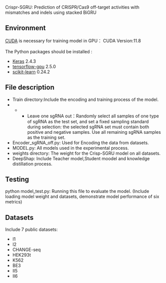 Crispr-SGRU: Prediction of CRISPR/Cas9 off-target activities with mismatches and indels using stacked BiGRU
## Environment
[CUDA](https://developer.nvidia.com/cuda-toolkit) is necessary for training model in GPU：
CUDA Version:11.8<br>
<br>
The Python packages should be installed :<br>
* [Keras](https://keras.io/) 2.4.3
* [tensorflow-gpu](https://www.tensorflow.org/install/pip) 2.5.0
* [scikit-learn](https://scikit-learn.org/stable/) 0.24.2
## File description
* Train directory:Include the encoding and training process of the model.<br>
* * * Leave one sgRNA out：Randomly select all samples of one type of sgRNA as the test set, and set a fixed sampling standard during selection: the selected sgRNA set must contain both positive and negative samples. Use all remaining sgRNA samples as the training set.
* Encoder_sgRNA_off.py: Used for Encoding the data from datasets.
* MODEL.py: All models used in the experimental process. 
* weights directory: The weight for the Crisp-SGRU model on all datasets.
* DeepShap: Include Teacher model,Student moodel and knowledge distillation process. 
## Testing 
python model_test.py: Running this file to evaluate the model. (Include loading model weight and datasets, demonstrate model performance of six metrics)<br>
## Datasets 
Include 7 public datasets:
* I1
* I2
* CHANGE-seq
* HEK293t
* K562
* BE3
* II5
* II6
